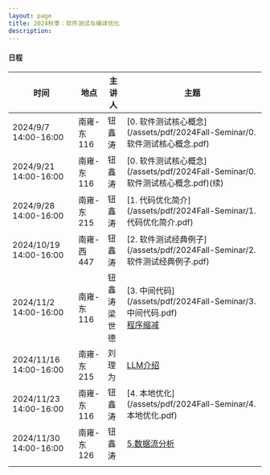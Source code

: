 ```yaml
---
layout: page
title: 2024秋季：软件测试与编译优化
description: 
---
```


#### 日程

| 时间                   | 地点       | 主讲人             | 主题                                                         |
| ---------------------- | ---------- | ------------------ | ------------------------------------------------------------ |
| 2024/9/7 14:00-16:00   | 南雍-东116 | 钮鑫涛             | [0. 软件测试核心概念](/assets/pdf/2024Fall-Seminar/0. 软件测试核心概念.pdf) |
| 2024/9/21 14:00-16:00  | 南雍-东116 | 钮鑫涛             | [0. 软件测试核心概念](/assets/pdf/2024Fall-Seminar/0. 软件测试核心概念.pdf)(续) |
| 2024/9/28 14:00-16:00  | 南雍-东215 | 钮鑫涛             | [1. 代码优化简介](/assets/pdf/2024Fall-Seminar/1. 代码优化简介.pdf) |
| 2024/10/19 14:00-16:00 | 南雍-西447 | 钮鑫涛             | [2. 软件测试经典例子](/assets/pdf/2024Fall-Seminar/2. 软件测试经典例子.pdf) |
| 2024/11/2 14:00-16:00  | 南雍-东116 | 钮鑫涛<br />梁世德 | [3. 中间代码](/assets/pdf/2024Fall-Seminar/3. 中间代码.pdf)<br />[程序缩减](/assets/pdf/2024Fall-Seminar/程序缩减.pptx) |
| 2024/11/16 14:00-16:00 | 南雍-东215 | 刘理为             | [LLM介绍](/assets/pdf/2024Fall-Seminar/LLM.pdf)              |
| 2024/11/23 14:00-16:00 | 南雍-东116 | 钮鑫涛             | [4. 本地优化](/assets/pdf/2024Fall-Seminar/4. 本地优化.pdf)  |
| 2024/11/30 14:00-16:00 | 南雍-东126 | 钮鑫涛             | [5.数据流分析](/assets/pdf/2024Fall-Seminar/5.数据流分析.pdf) |
|                        |            |                    |                                                              |
